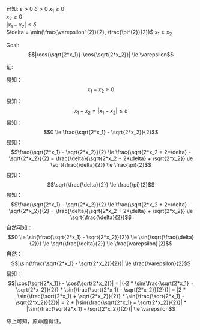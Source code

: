 已知:
$\varepsilon >0$ 
$\delta >0$
$x_1 \ge 0$   
$x_2 \ge 0$   
$|x_1-x_2| \le \delta$   
$\delta = \min(\frac{\varepsilon^{2}}{2}, \frac{\pi^{2}}{2})$
$x_1 \ge x_2$

Goal:
$$|\cos{\sqrt{2*x_1}}-\cos{\sqrt{2*x_2}}| \le \varepsilon$$

证:

易知：
$$x_1 - x_2 \ge 0$$
易知：
$$x_1 - x_2 = |x_1 - x_2| \le \delta$$
易知：
$$0 \le \frac{\sqrt{2*x_1} - \sqrt{2*x_2}}{2}$$
易知：
$$\frac{\sqrt{2*x_1} - \sqrt{2*x_2}}{2} \le \frac{\sqrt{2*x_2 + 2*\delta} - \sqrt{2*x_2}}{2} = \frac{\delta}{\sqrt{2*x_2 + 2*\delta} + \sqrt{2*x_2}} \le \sqrt{\frac{\delta}{2}} \le \frac{\pi}{2}$$
易知：
$$\sqrt{\frac{\delta}{2}} \le \frac{\pi}{2}$$
易知：
$$\frac{\sqrt{2*x_1} - \sqrt{2*x_2}}{2} \le \frac{\sqrt{2*x_2 + 2*\delta} - \sqrt{2*x_2}}{2} = \frac{\delta}{\sqrt{2*x_2 + 2*\delta} + \sqrt{2*x_2}} \le \sqrt{\frac{\delta}{2}}$$
自然可知：
$$0 \le \sin{\frac{\sqrt{2*x_1} - \sqrt{2*x_2}}{2}} \le \sin{\sqrt{\frac{\delta}{2}}} \le \sqrt{\frac{\delta}{2}} \le \frac{\varepsilon}{2}$$
自然：
$$|\sin{\frac{\sqrt{2*x_1} - \sqrt{2*x_2}}{2}}| \le \frac{\varepsilon}{2}$$
易知：
$$|\cos{\sqrt{2*x_1}} - \cos{\sqrt{2*x_2}}| = |(-2 * \sin{\frac{\sqrt{2*x_1} + \sqrt{2*x_2}}{2}} * \sin{\frac{\sqrt{2*x_1} - \sqrt{2*x_2}}{2}})| = |2 * \sin{\frac{\sqrt{2*x_1} + \sqrt{2*x_2}}{2}} * \sin{\frac{\sqrt{2*x_1} - \sqrt{2*x_2}}{2}}| = 2 * |\sin{\frac{\sqrt{2*x_1} + \sqrt{2*x_2}}{2}}| * |\sin{\frac{\sqrt{2*x_1} - \sqrt{2*x_2}}{2}}| \le \varepsilon$$


综上可知，原命题得证。
